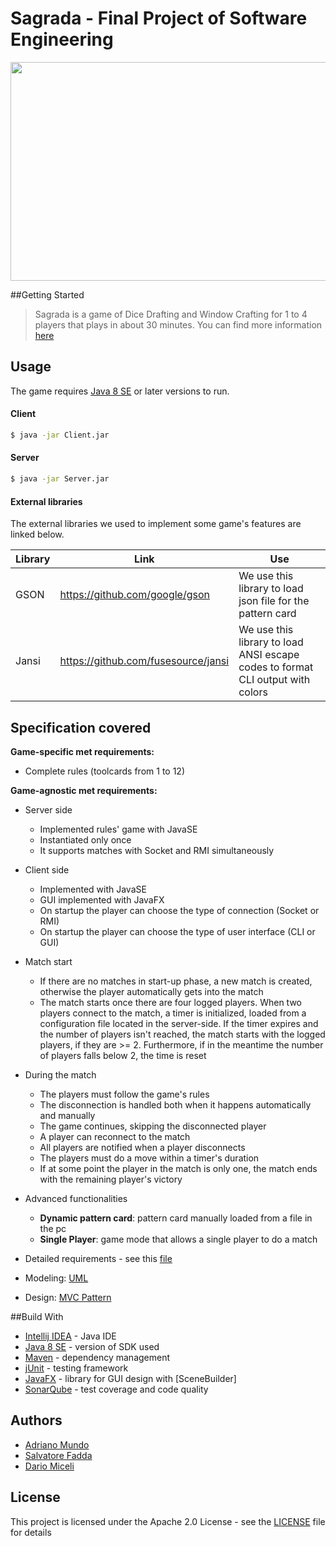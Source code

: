 # Sagrada - Final Project of Software Engineering

<img src="https://ksr-ugc.imgix.net/assets/013/393/383/88f9cae91e41ef71ac2b06fb2fa564de_original.jpg?crop=faces&w=1552&h=873&fit=crop&v=1473272732&auto=format&q=92&s=49635f0025d51f0ffe4d3b820b04c854" width="700" height="350"></img>

##Getting Started
> Sagrada is a game of Dice Drafting and Window Crafting for 1 to 4 players that plays in about 30 minutes. You can find more information [here]


## Usage

The game requires [Java 8 SE] or later versions to run.

#### Client

```sh
$ java -jar Client.jar 
```

#### Server
```sh
$ java -jar Server.jar
```

#### External libraries

The external libraries we used to implement some game's features are linked below.

| Library | Link | Use |
| ------ | ------ | ------ |
| GSON | https://github.com/google/gson | We use this library to load json file for the pattern card |
| Jansi | https://github.com/fusesource/jansi | We use this library to load ANSI escape codes to format CLI output with colors |

## Specification covered

**Game-specific met requirements:**

- Complete rules (toolcards from 1 to 12)

**Game-agnostic met requirements:**

- Server side
    - Implemented rules' game with JavaSE
    - Instantiated only once
    - It supports matches with Socket and RMI simultaneously
    
- Client side
    - Implemented with JavaSE
    - GUI implemented with JavaFX
    - On startup the player can choose the type of connection (Socket or RMI)
    - On startup the player can choose the type of user interface (CLI or GUI)

- Match start
    - If there are no matches in start-up phase, a new match is created, otherwise the player automatically gets into the match
    - The match starts once there are four logged players. When two players connect to the match, a timer is initialized, loaded from a configuration file located in the server-side. If the timer expires and the number of players isn't reached, the match starts with the logged players, if they are >= 2. Furthermore, if in the meantime the number of players falls below 2, the time is reset
    
- During the match
    - The players must follow the game's rules
    - The disconnection is handled both when it happens automatically and manually
    - The game continues, skipping the disconnected player
    - A player can reconnect to the match
    - All players are notified when a player disconnects
    - The players must do a move within a timer's duration
    - If at some point the player in the match is only one, the match ends with the remaining player's victory

- Advanced functionalities
    - **Dynamic pattern card**: pattern card manually loaded from a file in the pc
    - **Single Player**: game mode that allows a single player to do a match
    
- Detailed requirements - see this [file]
- Modeling: [UML]
- Design: [MVC Pattern]

##Build With
* [Intellij IDEA] - Java IDE
* [Java 8 SE] - version of SDK used
* [Maven] - dependency management 
* [jUnit] - testing framework
* [JavaFX] - library for GUI design with [SceneBuilder]
* [SonarQube] - test coverage and code quality
## Authors

* <a href="https://github.com/adrianomundo"> Adriano Mundo </a>
* <a href="https://github.com/SalvatoreFadda"> Salvatore Fadda </a>
* <a href="https://github.com/dariomiceli3"> Dario Miceli </a>


License
----
This project is licensed under the Apache 2.0 License - see the [LICENSE] file for details


[//]: #

   [Java 8 SE]: <https://www.java.com/it/download/>
   [here]: <http://www.craniocreations.it/prodotto/sagrada/>
   [LICENSE]: <https://github.com/adrianomundo/ing-sw-2018-fadda-miceli-mundo/blob/master/LICENSE>
   [file]: <>
   [UML]: <https://github.com/adrianomundo/ing-sw-2018-fadda-miceli-mundo/tree/master/deliveries/UML/final>
   [MVC Pattern]: <https://en.wikipedia.org/wiki/Model–view–controller>
   [Intellij IDEA]: <https://www.jetbrains.com/idea/>
   [Maven]: <https://maven.apache.org>
   [jUnit]: <https://junit.org/junit5/>
   [JavaFX]: <https://openjfx.io>
   [SonarQube]: <https://www.sonarqube.org>
